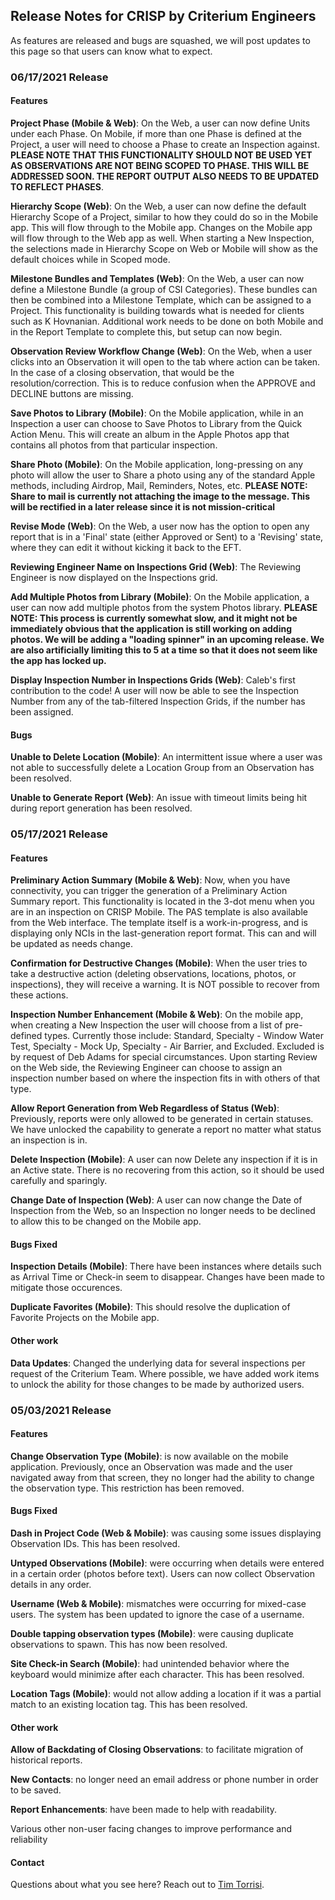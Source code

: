 ## Release Notes for CRISP by Criterium Engineers

As features are released and bugs are squashed, we will post updates to this page so that users can know what to expect.

### 06/17/2021 Release

#### Features
**Project Phase (Mobile & Web)**: On the Web, a user can now define Units under each Phase. On Mobile, if more than one Phase is defined at the Project, a user will need to choose a Phase to create an Inspection against. **PLEASE NOTE THAT THIS FUNCTIONALITY SHOULD NOT BE USED YET AS OBSERVATIONS ARE NOT BEING SCOPED TO PHASE. THIS WILL BE ADDRESSED SOON. THE REPORT OUTPUT ALSO NEEDS TO BE UPDATED TO REFLECT PHASES**.

**Hierarchy Scope (Web)**: On the Web, a user can now define the default Hierarchy Scope of a Project, similar to how they could do so in the Mobile app. This will flow through to the Mobile app. Changes on the Mobile app will flow through to the Web app as well. When starting a New Inspection, the selections made in Hierarchy Scope on Web or Mobile will show as the default choices while in Scoped mode.

**Milestone Bundles and Templates (Web)**: On the Web, a user can now define a Milestone Bundle (a group of CSI Categories). These bundles can then be combined into a Milestone Template, which can be assigned to a Project. This functionality is building towards what is needed for clients such as K Hovnanian.  Additional work needs to be done on both Mobile and in the Report Template to complete this, but setup can now begin.

**Observation Review Workflow Change (Web)**: On the Web, when a user clicks into an Observation it will open to the tab where action can be taken. In the case of a closing observation, that would be the resolution/correction. This is to reduce confusion when the APPROVE and DECLINE buttons are missing.

**Save Photos to Library (Mobile)**: On the Mobile application, while in an Inspection a user can choose to Save Photos to Library from the Quick Action Menu. This will create an album in the Apple Photos app that contains all photos from that particular inspection.

**Share Photo (Mobile)**: On the Mobile application, long-pressing on any photo will allow the user to Share a photo using any of the standard Apple methods, including Airdrop, Mail, Reminders, Notes, etc. **PLEASE NOTE: Share to mail is currently not attaching the image to the message. This will be rectified in a later release since it is not mission-critical**

**Revise Mode (Web)**: On the Web, a user now has the option to open any report that is in a 'Final' state (either Approved or Sent) to a 'Revising' state, where they can edit it without kicking it back to the EFT.

**Reviewing Engineer Name on Inspections Grid (Web)**: The Reviewing Engineer is now displayed on the Inspections grid.

**Add Multiple Photos from Library (Mobile)**: On the Mobile application, a user can now add multiple photos from the system Photos library. **PLEASE NOTE: This process is currently somewhat slow, and it might not be immediately obvious that the application is still working on adding photos. We will be adding a "loading spinner" in an upcoming release. We are also artificially limiting this to 5 at a time so that it does not seem like the app has locked up.**

**Display Inspection Number in Inspections Grids (Web)**: Caleb's first contribution to the code! A user will now be able to see the Inspection Number from any of the tab-filtered Inspection Grids, if the number has been assigned.

#### Bugs
**Unable to Delete Location (Mobile)**: An intermittent issue where a user was not able to successfully delete a Location Group from an Observation has been resolved.

**Unable to Generate Report (Web)**: An issue with timeout limits being hit during report generation has been resolved.

### 05/17/2021 Release

#### Features
**Preliminary Action Summary (Mobile & Web)**: Now, when you have connectivity, you can trigger the generation of a Preliminary Action Summary report. This functionality is located in the 3-dot menu when you are in an inspection on CRISP Mobile. The PAS template is also available from the Web interface. The template itself is a work-in-progress, and is displaying only NCIs in the last-generation report format. This can and will be updated as needs change.

**Confirmation for Destructive Changes (Mobile)**: When the user tries to take a destructive action (deleting observations, locations, photos, or inspections), they will receive a warning. It is NOT possible to recover from these actions.

**Inspection Number Enhancement (Mobile & Web)**: On the mobile app, when creating a New Inspection the user will choose from a list of pre-defined types. Currently those include: Standard, Specialty - Window Water Test, Specialty - Mock Up, Specialty - Air Barrier, and Excluded. Excluded is by request of Deb Adams for special circumstances. Upon starting Review on the Web side, the Reviewing Engineer can choose to assign an inspection number based on where the inspection fits in with others of that type.

**Allow Report Generation from Web Regardless of Status (Web)**: Previously, reports were only allowed to be generated in certain statuses. We have unlocked the capability to generate a report no matter what status an inspection is in.

**Delete Inspection (Mobile)**: A user can now Delete any inspection if it is in an Active state. There is no recovering from this action, so it should be used carefully and sparingly.

**Change Date of Inspection (Web)**: A user can now change the Date of Inspection from the Web, so an Inspection no longer needs to be declined to allow this to be changed on the Mobile app.

#### Bugs Fixed
**Inspection Details (Mobile)**: There have been instances where details such as Arrival Time or Check-in seem to disappear. Changes have been made to mitigate those occurences.

**Duplicate Favorites (Mobile)**: This should resolve the duplication of Favorite Projects on the Mobile app.

#### Other work
**Data Updates**: Changed the underlying data for several inspections per request of the Criterium Team. Where possible, we have added work items to unlock the ability for those changes to be made by authorized users.

### 05/03/2021 Release

#### Features
**Change Observation Type (Mobile)**: is now available on the mobile application. Previously, once an Observation was made and the user navigated away from that screen, they no longer had the ability to change the observation type. This restriction has been removed.

#### Bugs Fixed
**Dash in Project Code (Web & Mobile)**: was causing some issues displaying Observation IDs. This has been resolved.

**Untyped Observations (Mobile)**:  were occurring when details were entered in a certain order (photos before text). Users can now collect Observation details in any order.

**Username (Web & Mobile)**: mismatches were occurring for mixed-case users. The system has been updated to ignore the case of a username.

**Double tapping observation types (Mobile)**: were causing duplicate observations to spawn. This has now been resolved.

**Site Check-in Search (Mobile)**: had unintended behavior where the keyboard would minimize after each character. This has been resolved.

**Location Tags (Mobile)**: would not allow adding a location if it was a partial match to an existing location tag. This has been resolved.

#### Other work
**Allow of Backdating of Closing Observations**: to facilitate migration of historical reports.

**New Contacts**: no longer need an email address or phone number in order to be saved.

**Report Enhancements**: have been made to help with readability.

Various other non-user facing changes to improve performance and reliability

#### Contact

Questions about what you see here? Reach out to [Tim Torrisi](mailto:tim@clovehitchmanagement.com).
